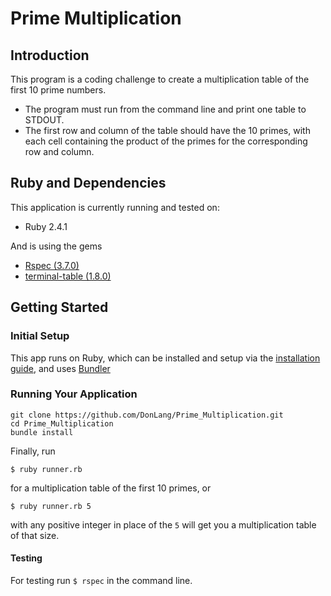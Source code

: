 # Prime Multiplication

Introduction
---
This program is a coding challenge to create a multiplication table of the first 10 prime numbers.
- The program must run from the command line and print one table to
STDOUT.
- The first row and column of the table should have the 10 primes, with each
cell containing the product of the primes for the corresponding row and
column.



Ruby and Dependencies
---
This application is currently running and tested on:
- Ruby 2.4.1

And is using the gems
- [Rspec (3.7.0)](https://rubygems.org/gems/rspec/versions/3.7.0) 
- [terminal-table (1.8.0)](https://rubygems.org/gems/terminal-table)


Getting Started
---
### Initial Setup

This app runs on Ruby, which can be installed and setup via the
[installation guide](https://www.ruby-lang.org/en/documentation/installation/),
and uses [Bundler](https://bundler.io/)


### Running Your Application

```
git clone https://github.com/DonLang/Prime_Multiplication.git
cd Prime_Multiplication
bundle install 
```

Finally, run 
```
$ ruby runner.rb
``` 
for a multiplication table of the first 10 primes, or 
```
$ ruby runner.rb 5
``` 
 with any positive integer in place of the `5` will get you a multiplication table of that size.

#### Testing

For testing run `$ rspec` in the command line.

